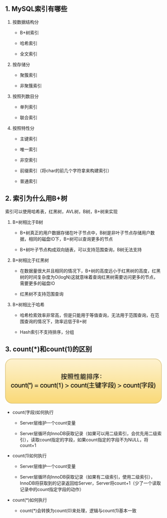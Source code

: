 ## 1. MySQL索引有哪些

1. 按数据结构分
   
   * B+树索引
   
   * 哈希索引
   
   * 全文索引

2. 按存储分
   
   * 聚簇索引
   
   * 非聚簇索引

3. 按照列数目分
   
   * 单列索引
   
   * 联合索引

4. 按照特性分
   
   * 主键索引
   
   * 唯一索引
   
   * 非空索引
   
   * 前缀索引（将char的前几个字符拿来构建索引）
   
   * 普通索引

## 2. 索引为什么用B+树

索引可以使用哈希表，红黑树，AVL树，B树，B+树来实现

1. B+树相比于B树
   
   * B+树真正的用户数据存储在叶子节点中，B树是非叶子节点存储用户数据，相同的磁盘IO下，B+树可以查询更多的节点
   
   * B+树叶子节点构成双向链表，可以支持范围查询，B树无法支持

2. B+树相比于红黑树
   
   * 在数据量很大并且相同的情况下，B+树的高度远小于红黑树的高度，红黑树的时间复杂度为O(logN)这就意味着查询红黑树需要访问更多的节点，需要更多的磁盘IO
   
   * 红黑树不支持范围查询

3. B+树相比于哈希
   
   * 哈希检索效率非常高，但是只能用于等值查询，无法用于范围查询，在范围查询的情况下，效率远低于B+树
   
   * Hash索引不支持排序，分组

## 3. count(*)和count(1)的区别

![](picture/55.png)

* count(字段)如何执行
  
  * Server层维护一个count变量
  
  * Server层循环向InnoDB获取记录（如果可以用二级索引，会优先用二级索引），读取count指定的字段，如果count指定的字段不为NULL，将count+1

* count(1)如何执行
  
  * Server层维护一个count变量
  
  * Server层循环向InnoDB获取记录（如果有二级索引，使用二级索引），InnoDB将获取到的记录返回给Server，Server将count+1（少了一个读取记录中的count指定字段的动作）

* count(*)如何执行
  
  * count(*)会转换为count(0)来处理，逻辑与count(1)基本一致
